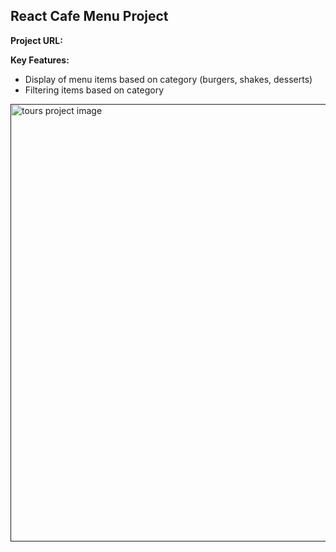 ## React Cafe Menu Project

**Project URL:**

**Key Features:**

- Display of menu items based on category (burgers, shakes, desserts)
- Filtering items based on category

<a href='' target='_blank'>
<img src='./src/' width='700' alt='tours project image'>
</a>
